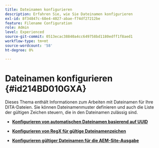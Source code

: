```yaml
---
title: Dateinamen konfigurieren
description: Erfahren Sie, wie Sie Dateinamen konfigurieren
exl-id: 8f34847c-68e4-4027-abae-f74df27212be
feature: Filename Configuration
role: Admin
level: Experienced
source-git-commit: 0513ecac38840a4cc649758bd1180edff1f8aed1
workflow-type: tm+mt
source-wordcount: '58'
ht-degree: 0%

---
```


# Dateinamen konfigurieren {#id214BD010GXA}

Dieses Thema enthält Informationen zum Arbeiten mit Dateinamen für Ihre DITA-Dateien. Sie können Dateinamenmuster definieren und auch die Liste der gültigen Zeichen steuern, die in den Dateinamen zulässig sind.

- **[Konfigurieren von automatischen Dateinamen basierend auf UUID](conf-auto-uuid-filenames.md)**

- **[Konfigurieren von RegX für gültige Dateinamenzeichen](conf-file-names-valid-regx.md)**

- **[Konfigurieren gültiger Dateinamen für die AEM-Site-Ausgabe](conf-file-names-valid-regx-aem-site-output.md)**
